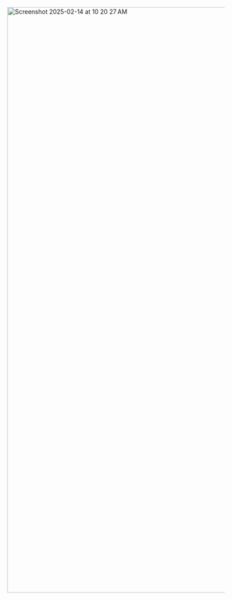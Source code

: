 <img width="1357" alt="Screenshot 2025-02-14 at 10 20 27 AM" src="https://github.com/user-attachments/assets/d735be64-5657-45a3-8fb4-f66d6eda91b2" />
